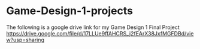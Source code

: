 # Game-Design-1-projects


The following is a google drive link for my Game Design 1 Final Project
https://drive.google.com/file/d/17LLUe9ffAHCRS_j2fEArX38JxfMGFDBd/view?usp=sharing
